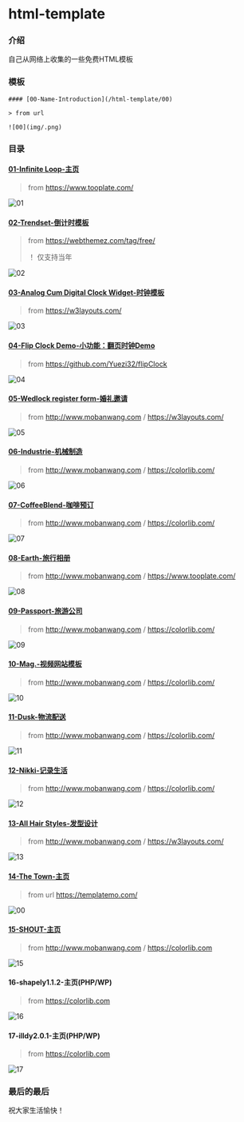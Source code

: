 # html-template

### 介绍
自己从网络上收集的一些免费HTML模板

### 模板

```
#### [00-Name-Introduction](/html-template/00)

> from url

![00](img/.png)
```

### 目录

#### [01-Infinite Loop-主页](/html-template/01)

> from https://www.tooplate.com/

![01](img/01.png)

#### [02-Trendset-倒计时模板](/html-template/02)

> from https://webthemez.com/tag/free/
>
> ！ 仅支持当年

![02](img/02.png)

#### [03-Analog Cum Digital Clock Widget-时钟模板](/html-template/03)

> from https://w3layouts.com/

![03](img/03.png)

#### [04-Flip Clock Demo-小功能：翻页时钟Demo](/html-template/04)

> from https://github.com/Yuezi32/flipClock

![04](img/04.png)

#### [05-Wedlock register form-婚礼邀请](/html-template/05)

> from http://www.mobanwang.com / https://w3layouts.com/

![05](img/05.png)

#### [06-Industrie-机械制造](/html-template/06)

> from http://www.mobanwang.com / https://colorlib.com/

![06](img/06.png)

#### [07-CoffeeBlend-咖啡预订](/html-template/07)

> from http://www.mobanwang.com / https://colorlib.com/

![07](img/07.png)

#### [08-Earth-旅行相册](/html-template/08)

> from http://www.mobanwang.com / https://www.tooplate.com/

![08](img/08.png)

#### [09-Passport-旅游公司](/html-template/09)

> from http://www.mobanwang.com / https://colorlib.com/

![09](img/09.png)

#### [10-Mag.-视频网站模板](/html-template/10)

> from http://www.mobanwang.com / https://colorlib.com/

![10](img/10.png)

#### [11-Dusk-物流配送](/html-template/11)

> from http://www.mobanwang.com / https://colorlib.com/

![11](img/11.png)

#### [12-Nikki-记录生活](/html-template/12)

> from http://www.mobanwang.com / https://colorlib.com/

![12](img/12.png)

#### [13-All Hair Styles-发型设计](/html-template/13)

> from http://www.mobanwang.com / https://w3layouts.com/

![13](img/13.png)

#### [14-The Town-主页](/html-template/14)

> from url https://templatemo.com/

![00](img/14.png)

#### [15-SHOUT-主页](/html-template/15)

> from http://www.mobanwang.com / https://colorlib.com

![15](img/15.png)

#### 16-shapely1.1.2-主页(PHP/WP)

>from https://colorlib.com

![16](img/16.png)

#### 17-illdy2.0.1-主页(PHP/WP)

>from https://colorlib.com

![17](img/17.png)

### 最后的最后

祝大家生活愉快！